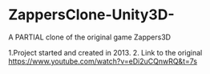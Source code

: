 # ZappersClone-Unity3D-
A PARTIAL clone of the original game Zappers3D


1.Project started and created in 2013.
2. Link to the original https://www.youtube.com/watch?v=eDi2uCQnwRQ&t=7s
